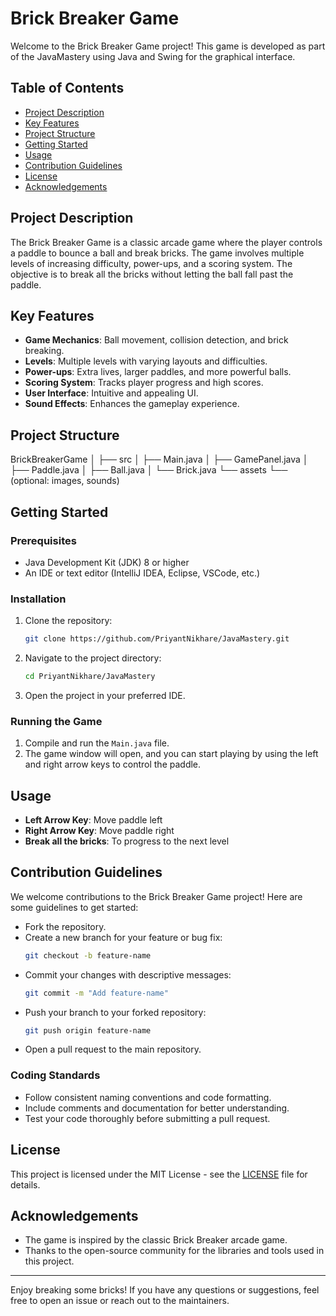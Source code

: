 # Brick Breaker Game

Welcome to the Brick Breaker Game project! This game is developed as part of the JavaMastery using Java and Swing for the graphical interface.

## Table of Contents
- [Project Description](#project-description)
- [Key Features](#key-features)
- [Project Structure](#project-structure)
- [Getting Started](#getting-started)
- [Usage](#usage)
- [Contribution Guidelines](#contribution-guidelines)
- [License](#license)
- [Acknowledgements](#acknowledgements)

## Project Description
The Brick Breaker Game is a classic arcade game where the player controls a paddle to bounce a ball and break bricks. The game involves multiple levels of increasing difficulty, power-ups, and a scoring system. The objective is to break all the bricks without letting the ball fall past the paddle.

## Key Features
- **Game Mechanics**: Ball movement, collision detection, and brick breaking.
- **Levels**: Multiple levels with varying layouts and difficulties.
- **Power-ups**: Extra lives, larger paddles, and more powerful balls.
- **Scoring System**: Tracks player progress and high scores.
- **User Interface**: Intuitive and appealing UI.
- **Sound Effects**: Enhances the gameplay experience.

## Project Structure
BrickBreakerGame
│
├── src
│   ├── Main.java
│   ├── GamePanel.java
│   ├── Paddle.java
│   ├── Ball.java
│   └── Brick.java
└── assets
    └── (optional: images, sounds)

## Getting Started
### Prerequisites
- Java Development Kit (JDK) 8 or higher
- An IDE or text editor (IntelliJ IDEA, Eclipse, VSCode, etc.)

### Installation
1. Clone the repository:
    ```bash
    git clone https://github.com/PriyantNikhare/JavaMastery.git
    ```
2. Navigate to the project directory:
    ```bash
    cd PriyantNikhare/JavaMastery
    ```
3. Open the project in your preferred IDE.

### Running the Game
1. Compile and run the `Main.java` file.
2. The game window will open, and you can start playing by using the left and right arrow keys to control the paddle.

## Usage
- **Left Arrow Key**: Move paddle left
- **Right Arrow Key**: Move paddle right
- **Break all the bricks**: To progress to the next level

## Contribution Guidelines
We welcome contributions to the Brick Breaker Game project! Here are some guidelines to get started:
- Fork the repository.
- Create a new branch for your feature or bug fix:
    ```bash
    git checkout -b feature-name
    ```
- Commit your changes with descriptive messages:
    ```bash
    git commit -m "Add feature-name"
    ```
- Push your branch to your forked repository:
    ```bash
    git push origin feature-name
    ```
- Open a pull request to the main repository.

### Coding Standards
- Follow consistent naming conventions and code formatting.
- Include comments and documentation for better understanding.
- Test your code thoroughly before submitting a pull request.

## License
This project is licensed under the MIT License - see the [LICENSE](LICENSE) file for details.

## Acknowledgements
- The game is inspired by the classic Brick Breaker arcade game.
- Thanks to the open-source community for the libraries and tools used in this project.

---

Enjoy breaking some bricks! If you have any questions or suggestions, feel free to open an issue or reach out to the maintainers.

